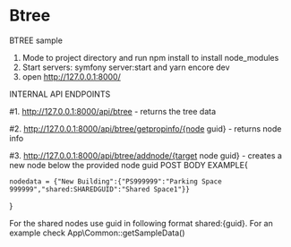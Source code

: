 # Btree
BTREE sample


1. Mode to project directory and run npm install to install node_modules
2. Start servers: symfony server:start and yarn encore dev
3. open http://127.0.0.1:8000/


INTERNAL API ENDPOINTS

#1. http://127.0.0.1:8000/api/btree - returns the tree data

#2. http://127.0.0.1:8000/api/btree/getpropinfo/{node guid} - returns node info

#3. http://127.0.0.1:8000/api/btree/addnode/{target node guid} - creates a new node below the provided node guid
POST BODY EXAMPLE{

    nodedata = {"New Building":{"PS999999":"Parking Space 999999","shared:SHAREDGUID":"Shared Space1"}}
}

For the shared nodes use guid in following format shared:{guid}. For an example check App\Common::getSampleData()
